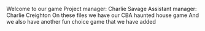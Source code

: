 Welcome to our game
Project manager: Charlie Savage
Assistant manager: Charlie Creighton
On these files we have our CBA haunted house game
And we also have another fun choice game that we have added 
